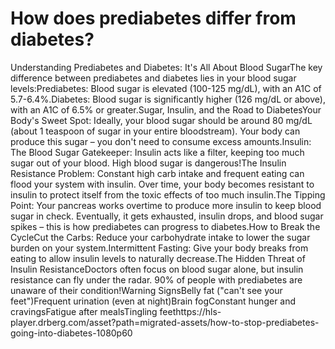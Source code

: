 # How does prediabetes differ from diabetes?

Understanding Prediabetes and Diabetes: It's All About Blood SugarThe key difference between prediabetes and diabetes lies in your blood sugar levels:Prediabetes: Blood sugar is elevated (100-125 mg/dL), with an A1C of 5.7-6.4%.Diabetes: Blood sugar is significantly higher (126 mg/dL or above), with an A1C of 6.5% or greater.Sugar, Insulin, and the Road to DiabetesYour Body's Sweet Spot: Ideally, your blood sugar should be around 80 mg/dL (about 1 teaspoon of sugar in your entire bloodstream). Your body can produce this sugar – you don't need to consume excess amounts.Insulin: The Blood Sugar Gatekeeper: Insulin acts like a filter, keeping too much sugar out of your blood. High blood sugar is dangerous!The Insulin Resistance Problem: Constant high carb intake and frequent eating can flood your system with insulin. Over time, your body becomes resistant to insulin to protect itself from the toxic effects of too much insulin.The Tipping Point: Your pancreas works overtime to produce more insulin to keep blood sugar in check. Eventually, it gets exhausted, insulin drops, and blood sugar spikes – this is how prediabetes can progress to diabetes.How to Break the CycleCut the Carbs: Reduce your carbohydrate intake to lower the sugar burden on your system.Intermittent Fasting: Give your body breaks from eating to allow insulin levels to naturally decrease.The Hidden Threat of Insulin ResistanceDoctors often focus on blood sugar alone, but insulin resistance can fly under the radar. 90% of people with prediabetes are unaware of their condition!Warning SignsBelly fat ("can't see your feet")Frequent urination (even at night)Brain fogConstant hunger and cravingsFatigue after mealsTingling feethttps://hls-player.drberg.com/asset?path=migrated-assets/how-to-stop-prediabetes-going-into-diabetes-1080p60